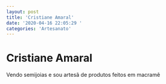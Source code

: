 ```yaml
---
layout: post
title: 'Cristiane Amaral'
date: '2020-04-16 22:05:29 '
categories: 'Artesanato'
---
```


# Cristiane Amaral

Vendo semijoias e sou artesã de produtos feitos em macramê
